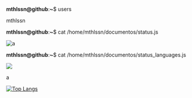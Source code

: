 **mthlssn@github**:**~**$ users

mthlssn

**mthlssn@github**:**~**$ cat /home/mthlssn/documentos/status.js

![a](https://github-readme-stats.vercel.app/api?username=mthlssn&show_icons=true&hide=stars,issues&title_color=000&text_color=000&icon_color=000&bg_color=666&hide_border=true&border_radius=1&hide_rank=true&count_private=true&include_all_commits=true&line_height=18&custom_title=status.js&disable_animations=true)

**mthlssn@github**:**~**$ cat /home/mthlssn/documentos/status_languages.js

![](https://github-readme-stats.vercel.app/apitop-langs/?username=mthlssn&show_icons=true&hide=stars,issues&title_color=000&text_color=000&icon_color=000&bg_color=666&hide_border=true&border_radius=1)

a

[![Top Langs](https://github-readme-stats.vercel.app/api/top-langs/?username=mthlssn)](https://github.com/anuraghazra/github-readme-stats)
